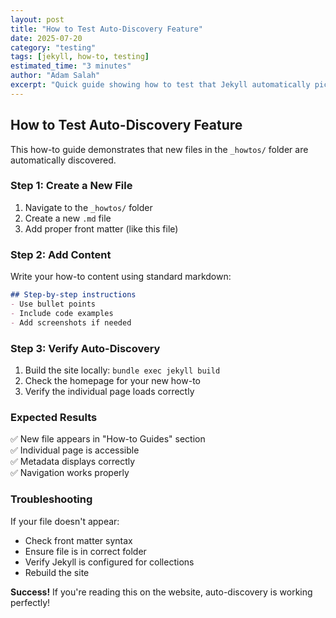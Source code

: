 ```yaml
---
layout: post
title: "How to Test Auto-Discovery Feature"
date: 2025-07-20
category: "testing"
tags: [jekyll, how-to, testing]
estimated_time: "3 minutes"
author: "Adam Salah"
excerpt: "Quick guide showing how to test that Jekyll automatically picks up new markdown files."
---
```


## How to Test Auto-Discovery Feature

This how-to guide demonstrates that new files in the `_howtos/` folder are automatically discovered.

### Step 1: Create a New File
1. Navigate to the `_howtos/` folder
2. Create a new `.md` file
3. Add proper front matter (like this file)

### Step 2: Add Content
Write your how-to content using standard markdown:

```markdown
## Step-by-step instructions
- Use bullet points
- Include code examples
- Add screenshots if needed
```

### Step 3: Verify Auto-Discovery
1. Build the site locally: `bundle exec jekyll build`
2. Check the homepage for your new how-to
3. Verify the individual page loads correctly

### Expected Results
✅ New file appears in "How-to Guides" section  
✅ Individual page is accessible  
✅ Metadata displays correctly  
✅ Navigation works properly  

### Troubleshooting
If your file doesn't appear:
- Check front matter syntax
- Ensure file is in correct folder
- Verify Jekyll is configured for collections
- Rebuild the site

**Success!** If you're reading this on the website, auto-discovery is working perfectly!
